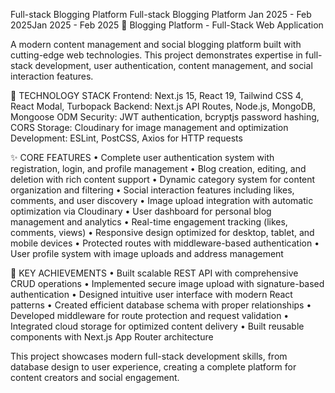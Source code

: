 Full-stack Blogging Platform
Full-stack Blogging Platform
Jan 2025 - Feb 2025Jan 2025 - Feb 2025
📝 Blogging Platform - Full-Stack Web Application

A modern content management and social blogging platform built with cutting-edge web technologies. This project demonstrates expertise in full-stack development, user authentication, content management, and social interaction features.

🔧 TECHNOLOGY STACK
Frontend: Next.js 15, React 19, Tailwind CSS 4, React Modal, Turbopack
Backend: Next.js API Routes, Node.js, MongoDB, Mongoose ODM
Security: JWT authentication, bcryptjs password hashing, CORS
Storage: Cloudinary for image management and optimization
Development: ESLint, PostCSS, Axios for HTTP requests

✨ CORE FEATURES
• Complete user authentication system with registration, login, and profile management
• Blog creation, editing, and deletion with rich content support
• Dynamic category system for content organization and filtering
• Social interaction features including likes, comments, and user discovery
• Image upload integration with automatic optimization via Cloudinary
• User dashboard for personal blog management and analytics
• Real-time engagement tracking (likes, comments, views)
• Responsive design optimized for desktop, tablet, and mobile devices
• Protected routes with middleware-based authentication
• User profile system with image uploads and address management

🎯 KEY ACHIEVEMENTS
• Built scalable REST API with comprehensive CRUD operations
• Implemented secure image upload with signature-based authentication
• Designed intuitive user interface with modern React patterns
• Created efficient database schema with proper relationships
• Developed middleware for route protection and request validation
• Integrated cloud storage for optimized content delivery
• Built reusable components with Next.js App Router architecture

This project showcases modern full-stack development skills, from database design to user experience, creating a complete platform for content creators and social engagement.